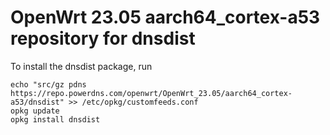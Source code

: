 OpenWrt 23.05 aarch64_cortex-a53 repository for dnsdist
========

To install the dnsdist package, run

```
echo "src/gz pdns https://repo.powerdns.com/openwrt/OpenWrt_23.05/aarch64_cortex-a53/dnsdist" >> /etc/opkg/customfeeds.conf
opkg update
opkg install dnsdist
```
